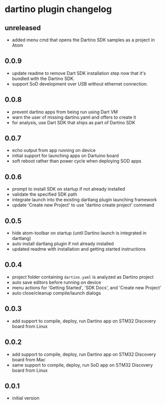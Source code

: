 # dartino plugin changelog

## unreleased
- added menu cmd that opens the Dartino SDK samples as a project in Atom

## 0.0.9
- update readme to remove Dart SDK installation step
  now that it's bundled with the Dartino SDK.
- support SoD development over USB without ethernet connection.

## 0.0.8
- prevent dartino apps from being run using Dart VM
- warn the user of missing dartino.yaml and offers to create it
- for analysis, use Dart SDK that ships as part of Dartino SDK

## 0.0.7
- echo output from app running on device
- initial support for launching apps on Dartuino board
- soft reboot rather than power cycle when deploying SOD apps

## 0.0.6
- prompt to install SDK on startup if not already installed
- validate the specified SDK path
- integrate launch into the existing dartlang plugin launching framework
- update 'Create new Project' to use 'dartino create project' command

## 0.0.5
- hide atom-toolbar on startup (until Dartino launch is integrated in dartlang)
- auto install dartlang plugin if not already installed
- updated readme with installation and getting started instructions

## 0.0.4
- project folder containing `dartino.yaml` is analyzed as Dartino project
- auto save editors before running on device
- menu actions for 'Getting Started', 'SDK Docs', and 'Create new Project'
- auto close/cleanup compile/launch dialogs

## 0.0.3
- add support to compile, deploy, run Dartino app on STM32 Discovery board from Linux

## 0.0.2
- add support to compile, deploy, run Dartino app on STM32 Discovery board from Mac
- same support to compile, deploy, run SoD app on STM32 Discovery board from Linux

## 0.0.1
- initial version
